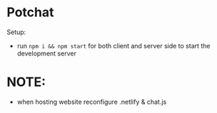 # Potchat

Setup:
- run ```npm i && npm start``` for both client and server side to start the development server

# NOTE: 
- when hosting website reconfigure .netlify & chat.js


